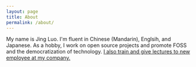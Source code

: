```yaml
---
layout: page
title: About
permalink: /about/
---
```


My name is Jing Luo. I'm fluent in Chinese (Mandarin), Englsih, and Japanese. As a hobby, I work on open source projects and promote FOSS and the democratization of technology. [I also train and give lectures to new employee at my company.](https://github.com/delgh1/eden-class-material)
